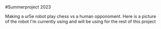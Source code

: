 #Summerproject 2023

Making a ur5e robot play chess vs a human opponoment. 
Here is a picture of the robot I'm currently using and will be using for the rest of this project
